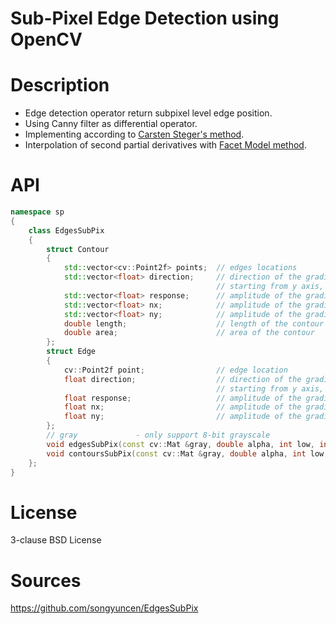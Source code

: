 Sub-Pixel Edge Detection using OpenCV 
===

# Description

- Edge detection operator return subpixel level edge position.
- Using Canny filter as differential operator.
- Implementing according to [Carsten Steger's method][1].
- Interpolation of second partial derivatives with [Facet Model method][2].

# API

```cpp
namespace sp
{
	class EdgesSubPix
	{
		struct Contour
		{
			std::vector<cv::Point2f> points;  // edges locations
			std::vector<float> direction;     // direction of the gradients in contour edges points, 
											  // starting from y axis, counter-clockwise,
			std::vector<float> response;      // amplitude of the gradient in edges point,
			std::vector<float> nx;			  // amplitude of the gradient in x direction,
			std::vector<float> ny;			  // amplitude of the gradient in y direction
			double length;					  // length of the contour
			double area;					  // area of the contour
		};
		struct Edge
		{
			cv::Point2f point;				  // edge location
			float direction;				  // direction of the gradients in edge point, 
											  // starting from y axis, counter-clockwise,
			float response;					  // amplitude of the gradient in edge point,
			float nx;						  // amplitude of the gradient in x direction,
			float ny;						  // amplitude of the gradient in y direction
		};
		// gray             - only support 8-bit grayscale
		void edgesSubPix(const cv::Mat &gray, double alpha, int low, int high, const cv::Mat& mask, std::vector<Edge>& edgesInPixels, std::vector<Edge>& edgesInSubPixel, cv::Mat& edges);
		void contoursSubPix(const cv::Mat &gray, double alpha, int low, int high, const cv::Mat& mask, std::vector<Edge>& edgesInPixel, std::vector<Contour> &contoursInPixel,	std::vector<Contour> &contoursInSubPixel, int mode, cv::Mat& egdes);
	};
}
```

# License

3-clause BSD License

[1]:http://iuks.informatik.tu-muenchen.de/_media/members/steger/publications/1996/fgbv-96-03-steger.pdf
[2]:http://haralick.org/journals/topographic_primal_sketch.pdf
[3]:http://www2.thu.edu.tw/~emtools/OF/OF%20paper/Fast%20optical%20flow%20using%203D%20shortest%20path%20techniques.pdf

# Sources
https://github.com/songyuncen/EdgesSubPix